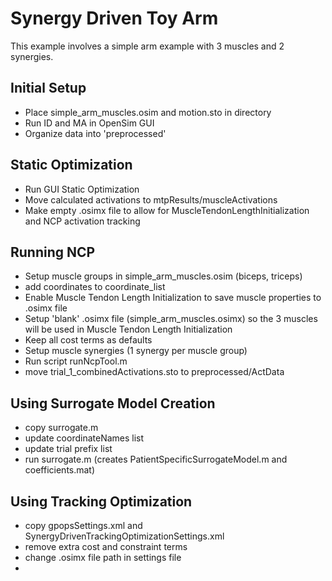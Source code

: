 # Synergy Driven Toy Arm

This example involves a simple arm example with 3 muscles and 2 synergies.

## Initial Setup

- Place simple_arm_muscles.osim and motion.sto in directory
- Run ID and MA in OpenSim GUI
- Organize data into 'preprocessed'

## Static Optimization

- Run GUI Static Optimization
- Move calculated activations to mtpResults/muscleActivations
- Make empty .osimx file to allow for MuscleTendonLengthInitialization and NCP activation tracking

## Running NCP

- Setup muscle groups in simple_arm_muscles.osim (biceps, triceps)
- add coordinates to coordinate_list
- Enable Muscle Tendon Length Initialization to save muscle properties to .osimx file
- Setup 'blank' .osimx file (simple_arm_muscles.osimx) so the 3 muscles will be used in Muscle Tendon Length Initialization
- Keep all cost terms as defaults
- Setup muscle synergies (1 synergy per muscle group)
- Run script runNcpTool.m
- move trial_1_combinedActivations.sto to preprocessed/ActData

## Using Surrogate Model Creation

- copy surrogate.m
- update coordinateNames list
- update trial prefix list
- run surrogate.m (creates PatientSpecificSurrogateModel.m and coefficients.mat)

## Using Tracking Optimization

- copy gpopsSettings.xml and SynergyDrivenTrackingOptimizationSettings.xml
- remove extra cost and constraint terms
- change .osimx file path in settings file
- 

